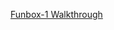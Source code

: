 
[Funbox-1 Walkthrough](https://www.linkedin.com/pulse/funbox-1-walkthrough-vulnhub-shubham-singh/)
